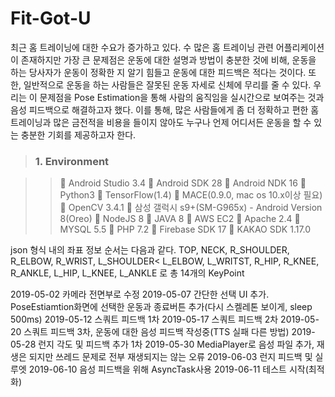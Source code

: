 # Fit-Got-U

최근 홈 트레이닝에 대한 수요가 증가하고 있다. 수 많은 홈 트레이닝 관련 어플리케이션이 존재하지만 가장 큰 문제점은 운동에 대한 설명과 방법이 충분한 것에 비해, 운동을 하는 당사자가 운동이 정확한 지 알기 힘들고 운동에 대한 피드백은 적다는 것이다. 
또한, 일반적으로 운동을 하는 사람들은 잘못된 운동 자세로 신체에 무리를 줄 수 있다. 우리는 이 문제점을 Pose Estimation을 통해 사람의 움직임을 실시간으로 보여주는 것과 음성 피드백으로 해결하고자 했다. 이를 통해, 많은 사람들에게 좀 더 정확하고 편한 홈 트레이닝과 많은 금전적을 비용을 들이지 않아도 누구나 언제 어디서든 운동을 할 수 있는 충분한 기회를 제공하고자 한다. 


> ### 1. Environment

>>	Android Studio 3.4
>>	Android SDK 28
>>	Android NDK 16
>>	Python3
>>	TensorFlow(1.4)
>>	MACE(0.9.0, mac os 10.x이상 필요)
>>	OpenCV 3.4.1
>>	삼성 갤럭시 s9+(SM-G965x) - Android Version 8(Oreo)
>>	NodeJS 8
>>	JAVA 8
>>	AWS EC2
>>	Apache 2.4
>>	MYSQL 5.5
>>	PHP 7.2
>>	Firebase SDK 17
>>	KAKAO SDK 1.17.0












json 형식 내의 좌표 정보 순서는 다음과 같다.
TOP, NECK, R_SHOULDER, R_ELBOW, R_WRIST, L_SHOULDER< L_ELBOW, L_WRITST, R_HIP, R_KNEE, R_ANKLE, L_HIP, L_KNEE, L_ANKLE 로 총 14개의 KeyPoint

2019-05-02 카메라 전면부로 수정
2019-05-07 간단한 선택 UI 추가. PoseEstiamtion화면에 선택한 운동과 종료버튼 추가(다시 스켈레톤 보이게, sleep 500ms)
2019-05-12 스쿼트 피드백 1차
2019-05-17 스쿼트 피드백 2차
2019-05-20 스쿼트 피드백 3차, 운동에 대한 음성 피드백 작성중(TTS 실패 다른 방법)
2019-05-28 런지 각도 및 피드백 추가 1차
2019-05-30 MediaPlayer로 음성 파일 추가, 재생은 되지만 쓰레드 문제로 전부 재생되지는 않는 오류
2019-06-03 런지 피드백 및 실루엣
2019-06-10 음성 피드백을 위해 AsyncTask사용
2019-06-11 테스트 시작(최적화)
